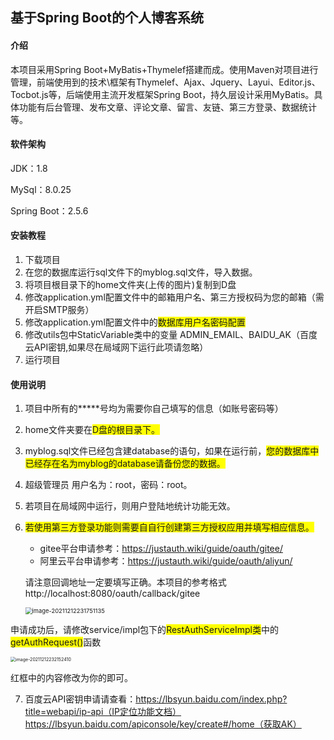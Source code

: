 ## 基于Spring Boot的个人博客系统

#### 介绍

   本项目采用Spring
   Boot+MyBatis+Thymelef搭建而成。使用Maven对项目进行管理，前端使用到的技术\框架有Thymelef、Ajax、Jquery、Layui、Editor.js、Tocbot.js等，后端使用主流开发框架Spring
   Boot，持久层设计采用MyBatis。具体功能有后台管理、发布文章、评论文章、留言、友链、第三方登录、数据统计等。

#### 软件架构

   JDK：1.8

   MySql：8.0.25

   Spring Boot：2.5.6

#### 安装教程

1. 下载项目
2. 在您的数据库运行sql文件下的myblog.sql文件，导入数据。
3. 将项目根目录下的home文件夹(上传的图片)复制到D盘
4. 修改application.yml配置文件中的邮箱用户名、第三方授权码为您的邮箱（需开启SMTP服务）
5. 修改application.yml配置文件中的<font style="background:#ff0">数据库用户名密码配置</font>
6. 修改utils包中StaticVariable类中的变量 ADMIN_EMAIL、BAIDU_AK（百度云API密钥,如果尽在局域网下运行此项请忽略）
7. 运行项目

#### 使用说明

1. 项目中所有的*****号均为需要你自己填写的信息（如账号密码等）

2. home文件夹要在<font style="background:#ff0">D盘的根目录下。</font>

3. myblog.sql文件已经包含建database的语句，如果在运行前，<font style="background:#ff0">您的数据库中已经存在名为myblog的database请备份您的数据。</font>

4. <font>超级管理员 用户名为：root，密码：root。</font>

5. 若项目在局域网中运行，则用户登陆地统计功能无效。

6. <font style="background:#ff0">若使用第三方登录功能则需要自自行创建第三方授权应用并填写相应信息。</font>

    - gitee平台申请参考：https://justauth.wiki/guide/oauth/gitee/
    - 阿里云平台申请参考：https://justauth.wiki/guide/oauth/aliyun/

   请注意回调地址一定要填写正确。本项目的参考格式http://localhost:8080/oauth/callback/gitee

   <img src="https://gitee.com/henu77/blogimg/raw/master/img/image-20211212231751135.png" alt="image-20211212231751135" style="zoom:67%;" />

申请成功后，请修改service/impl包下的<font style="background:#ff0">RestAuthServiceImpl类</font>中的<font style='background:#ff0'>
getAuthRequest()</font>函数

<img src="https://gitee.com/henu77/blogimg/raw/master/img/image-20211212232152410.png" alt="image-20211212232152410" style="zoom:50%;" />

红框中的内容修改为你的即可。

7. 百度云API密钥申请请查看：https://lbsyun.baidu.com/index.php?title=webapi/ip-api（IP定位功能文档）https://lbsyun.baidu.com/apiconsole/key/create#/home（获取AK）